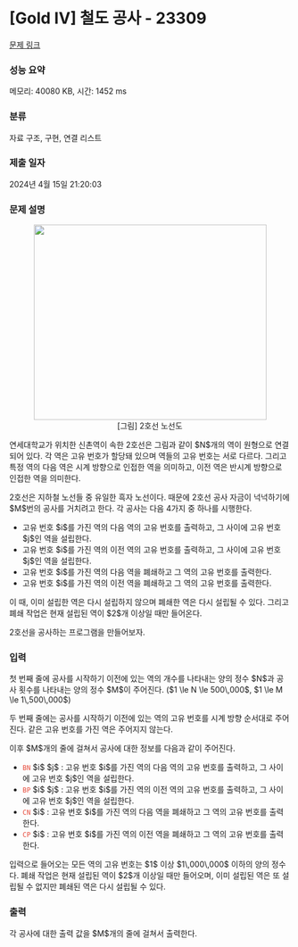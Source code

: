 # [Gold IV] 철도 공사 - 23309 

[문제 링크](https://www.acmicpc.net/problem/23309) 

### 성능 요약

메모리: 40080 KB, 시간: 1452 ms

### 분류

자료 구조, 구현, 연결 리스트

### 제출 일자

2024년 4월 15일 21:20:03

### 문제 설명

<p style="text-align: center;"><img alt="" src="" style="width: 417px; height: 350px;"><br>
[그림] 2호선 노선도</p>

<p>연세대학교가 위치한 신촌역이 속한 2호선은 그림과 같이 $N$개의 역이 원형으로 연결되어 있다. 각 역은 고유 번호가 할당돼 있으며 역들의 고유 번호는 서로 다르다. 그리고 특정 역의 다음 역은 시계 방향으로 인접한 역을 의미하고, 이전 역은 반시계 방향으로 인접한 역을 의미한다.</p>

<p>2호선은 지하철 노선들 중 유일한 흑자 노선이다. 때문에 2호선 공사 자금이 넉넉하기에 $M$번의 공사를 거치려고 한다. 각 공사는 다음 4가지 중 하나를 시행한다.</p>

<ul>
	<li>고유 번호 $i$를 가진 역의 다음 역의 고유 번호를 출력하고, 그 사이에 고유 번호 $j$인 역을 설립한다.</li>
	<li>고유 번호 $i$를 가진 역의 이전 역의 고유 번호를 출력하고, 그 사이에 고유 번호 $j$인 역을 설립한다.</li>
	<li>고유 번호 $i$를 가진 역의 다음 역을 폐쇄하고 그 역의 고유 번호를 출력한다.</li>
	<li>고유 번호 $i$를 가진 역의 이전 역을 폐쇄하고 그 역의 고유 번호를 출력한다.</li>
</ul>

<p>이 때, 이미 설립한 역은 다시 설립하지 않으며 폐쇄한 역은 다시 설립될 수 있다. 그리고 폐쇄 작업은 현재 설립된 역이 $2$개 이상일 때만 들어온다.</p>

<p>2호선을 공사하는 프로그램을 만들어보자.</p>

### 입력 

 <p>첫 번째 줄에 공사를 시작하기 이전에 있는 역의 개수를 나타내는 양의 정수 $N$과 공사 횟수를 나타내는 양의 정수 $M$이 주어진다. ($1 \le N \le 500\,000$, $1 \le M \le 1\,500\,000$)</p>

<p>두 번째 줄에는 공사를 시작하기 이전에 있는 역의 고유 번호를 시계 방향 순서대로 주어진다. 같은 고유 번호를 가진 역은 주어지지 않는다.</p>

<p>이후 $M$개의 줄에 걸쳐서 공사에 대한 정보를 다음과 같이 주어진다.</p>

<ul>
	<li><span style="color:#e74c3c;"><code>BN</code></span> $i$ $j$ : 고유 번호 $i$를 가진 역의 다음 역의 고유 번호를 출력하고, 그 사이에 고유 번호 $j$인 역을 설립한다.</li>
	<li><span style="color:#e74c3c;"><code>BP</code></span> $i$ $j$ : 고유 번호 $i$를 가진 역의 이전 역의 고유 번호를 출력하고, 그 사이에 고유 번호 $j$인 역을 설립한다.</li>
	<li><span style="color:#e74c3c;"><code>CN</code></span> $i$ : 고유 번호 $i$를 가진 역의 다음 역을 폐쇄하고 그 역의 고유 번호를 출력한다.</li>
	<li><span style="color:#e74c3c;"><code>CP</code></span> $i$ : 고유 번호 $i$를 가진 역의 이전 역을 폐쇄하고 그 역의 고유 번호를 출력한다.</li>
</ul>

<p>입력으로 들어오는 모든 역의 고유 번호는 $1$ 이상 $1\,000\,000$ 이하의 양의 정수다. 폐쇄 작업은 현재 설립된 역이 $2$개 이상일 때만 들어오며, 이미 설립된 역은 또 설립될 수 없지만 폐쇄된 역은 다시 설립될 수 있다.</p>

### 출력 

 <p>각 공사에 대한 출력 값을 $M$개의 줄에 걸쳐서 출력한다.</p>


